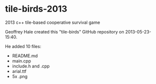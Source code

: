 tile-birds-2013
===============

2013 c++ tile-based cooperative survival game



Geoffrey Hale created this "tile-birds" GitHub repository on 2013-05-23-15:40.

He added 10 files:
- README.md
- main.cpp
- include.h and .cpp
- arial.ttf
- 5x .png